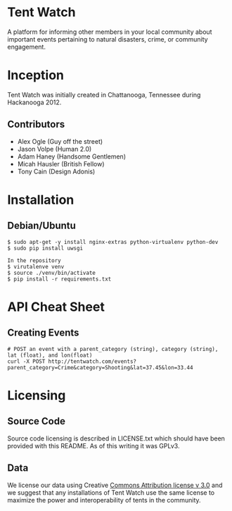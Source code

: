Tent Watch
==========

A platform for informing other members in your local community about important events pertaining to natural disasters, crime, or community engagement.

Inception
=========

Tent Watch was initially created in Chattanooga, Tennessee during Hackanooga 2012.

Contributors
------------

  - Alex Ogle (Guy off the street)
  - Jason Volpe (Human 2.0)
  - Adam Haney (Handsome Gentlemen)
  - Micah Hausler (British Fellow)
  - Tony Cain (Design Adonis)

Installation
============

Debian/Ubuntu
-------------
    $ sudo apt-get -y install nginx-extras python-virtualenv python-dev
    $ sudo pip install uwsgi

    In the repository 
    $ virutalenve venv
    $ source ./venv/bin/activate
    $ pip install -r requirements.txt



API Cheat Sheet
===============

Creating Events
---------------

    # POST an event with a parent_category (string), category (string), lat (float), and lon(float)
    curl -X POST http://tentwatch.com/events?parent_category=Crime&category=Shooting&lat=37.45&lon=33.44


Licensing
=========

Source Code
-----------

Source code licensing is described in LICENSE.txt which should have been provided with this README. As of this writing it was GPLv3.

Data
----

We license our data using Creative [Commons Attribution license v 3.0](http://creativecommons.org/licenses/by/3.0/legalcode) and we suggest that any installations of Tent Watch use the same license to maximize the power and interoperability of tents in the community.
